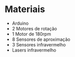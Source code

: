 # Materiais

- Arduino
- 2 Motores de rotação
- 1 Motor de 180rpm
- 8 Sensores de aproximação
- 3 Sensores infravermelho
- Lasers infravermelho
